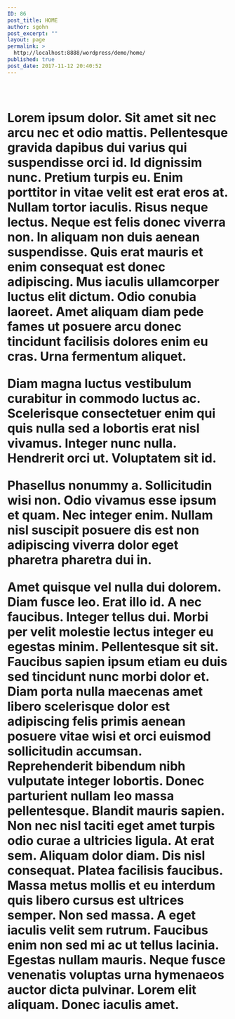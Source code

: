 ```yaml
---
ID: 86
post_title: HOME
author: sgohn
post_excerpt: ""
layout: page
permalink: >
  http://localhost:8888/wordpress/demo/home/
published: true
post_date: 2017-11-12 20:40:52
---
```

<div id="intro">
<div class="wrap_1280">
<div class="space"></div>
<h1 class="intro-tagline"></h1>
<div class="space"></div>
<div class="logo_image1"><img src="http://localhost:8888/wordpress/demo/wp-content/uploads/2017/10/cropped-Logo_vFinal.png" alt="" width=""  class="alignnone size-full wp-image-57" /></div>
</div>

</div>
<div id="intro2">
<div class="wrap_1280">
<div class="layer">
<h1 class="intro-tagline"><div class="intro-text">Lorem ipsum dolor. Sit amet sit nec arcu nec et odio mattis. Pellentesque gravida dapibus dui varius qui suspendisse orci id. Id dignissim nunc. Pretium turpis eu. Enim porttitor in vitae velit est erat eros at. Nullam tortor iaculis. Risus neque lectus. Neque est felis donec viverra non. In aliquam non duis aenean suspendisse. Quis erat mauris et enim consequat est donec adipiscing. Mus iaculis ullamcorper luctus elit dictum. Odio conubia laoreet. Amet aliquam diam pede fames ut posuere arcu donec tincidunt facilisis dolores enim eu cras. Urna fermentum aliquet.</p><p>Diam magna luctus vestibulum curabitur in commodo luctus ac. Scelerisque consectetuer enim qui quis nulla sed a lobortis erat nisl vivamus. Integer nunc nulla. Hendrerit orci ut. Voluptatem sit id.</p><p>Phasellus nonummy a. Sollicitudin wisi non. Odio vivamus esse ipsum et quam. Nec integer enim. Nullam nisl suscipit posuere dis est non adipiscing viverra dolor eget pharetra pharetra dui in.</p><p>Amet quisque vel nulla dui dolorem. Diam fusce leo. Erat illo id. A nec faucibus. Integer tellus dui. Morbi per velit molestie lectus integer eu egestas minim. Pellentesque sit sit. Faucibus sapien ipsum etiam eu duis sed tincidunt nunc morbi dolor et. Diam porta nulla maecenas amet libero scelerisque dolor est adipiscing felis primis aenean posuere vitae wisi et orci euismod sollicitudin accumsan. Reprehenderit bibendum nibh vulputate integer lobortis. Donec parturient nullam leo massa pellentesque. Blandit mauris sapien. Non nec nisl taciti eget amet turpis odio curae a ultricies ligula. At erat sem. Aliquam dolor diam. Dis nisl consequat. Platea facilisis faucibus. Massa metus mollis et eu interdum quis libero cursus est ultrices semper. Non sed massa. A eget iaculis velit sem rutrum. Faucibus enim non sed mi ac ut tellus lacinia. Egestas nullam mauris. Neque fusce venenatis voluptas urna hymenaeos auctor dicta pulvinar. Lorem elit aliquam. Donec iaculis amet.</p>
</div><br />
</h1>
<div class="layer">
</div>
</div>
</div>
<!--#intro-->
<script type="text/javascript">

   jQuery(document).ready(function(){

	jQuery('#intro').parallax("50%", 0.4);

   });

</script>